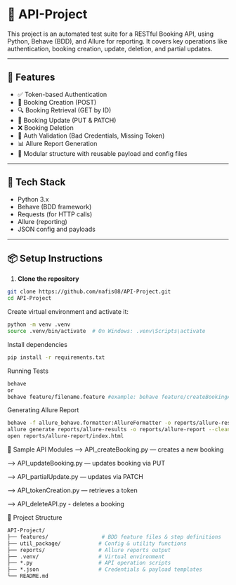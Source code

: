 # 🧪 API-Project

This project is an automated test suite for a RESTful Booking API, using Python, Behave (BDD), and Allure for reporting. It covers key operations like authentication, booking creation, update, deletion, and partial updates.

---

## 🚀 Features

- ✅ Token-based Authentication
- 📝 Booking Creation (POST)
- 🔍 Booking Retrieval (GET by ID)
- 🧾 Booking Update (PUT & PATCH)
- ❌ Booking Deletion
- 🔐 Auth Validation (Bad Credentials, Missing Token)
- 📊 Allure Report Generation
- 📁 Modular structure with reusable payload and config files

---

## 🧰 Tech Stack

- Python 3.x
- Behave (BDD framework)
- Requests (for HTTP calls)
- Allure (reporting)
- JSON config and payloads

---

## 📦 Setup Instructions

1. **Clone the repository**

```bash
git clone https://github.com/nafis08/API-Project.git
cd API-Project
```
Create virtual environment and activate it:

```bash
python -m venv .venv
source .venv/bin/activate  # On Windows: .venv\Scripts\activate
```
Install dependencies
```bash
pip install -r requirements.txt
```
Running Tests
```bash
behave
or
behave feature/filename.feature #example: behave feature/createBookingAPI.feature #For running specific test 
```
Generating Allure Report
```bash
behave -f allure_behave.formatter:AllureFormatter -o reports/allure-results ./features
allure generate reports/allure-results -o reports/allure-report --clean
open reports/allure-report/index.html  
```
🧪 Sample API Modules
--> API_createBooking.py — creates a new booking

--> API_updateBooking.py — updates booking via PUT

--> API_partialUpdate.py — updates via PATCH

--> API_tokenCreation.py — retrieves a token

--> API_deleteAPI.py - deletes a booking

📁 Project Structure
```graphql
API-Project/
├── features/                 # BDD feature files & step definitions
├── util_package/            # Config & utility functions
├── reports/                 # Allure reports output
├── .venv/                   # Virtual environment
├── *.py                     # API operation scripts
├── *.json                   # Credentials & payload templates
└── README.md
```

